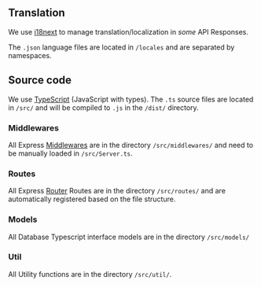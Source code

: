 ## Translation

We use [i18next](https://www.i18next.com/) to manage translation/localization in _some_ API Responses.

The `.json` language files are located in `/locales` and are separated by namespaces.

## Source code

We use [TypeScript](https://www.typescriptlang.org/) (JavaScript with types).
The `.ts` source files are located in `/src/` and will be compiled to `.js` in the `/dist/` directory.

### Middlewares

All Express [Middlewares](http://expressjs.com/en/guide/writing-middleware.html) are in the directory `/src/middlewares/` and need to be manually loaded in `/src/Server.ts`.

### Routes

All Express [Router](http://expressjs.com/en/4x/api.html#router) Routes are in the directory `/src/routes/` and are automatically registered based on the file structure.

### Models

All Database Typescript interface models are in the directory `/src/models/`

### Util

All Utility functions are in the directory `/src/util/`.
